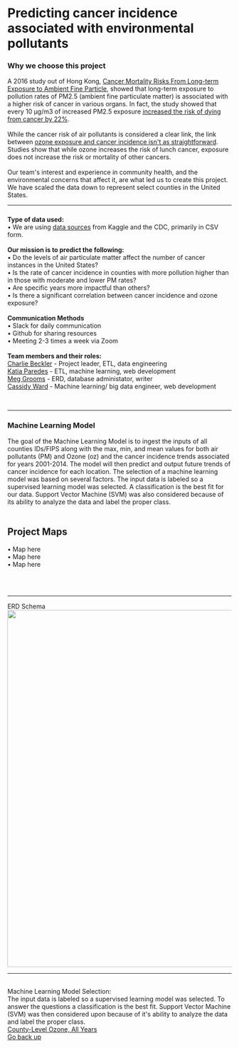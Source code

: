 # Predicting cancer incidence associated with environmental pollutants

  
 ### Why we choose this project

A 2016 study out of Hong Kong, <a href="https://aacrjournals.org/cebp/article/25/5/839/71066/Cancer-Mortality-Risks-from-Long-term-Exposure-to">Cancer Mortality Risks From Long-term Exposure to Ambient Fine Particle</a>,  showed that long-term exposure to pollution rates of PM2.5 (ambient fine particulate matter) is associated with a higher risk of cancer in various organs. In fact, the study showed that every 10 µg/m3 of increased PM2.5 exposure <a href="https://www.aacr.org/patients-caregivers/progress-against-cancer/air-pollution-associated-cancer/">increased the risk of dying from cancer by 22%</a>.
<BR><BR>
While the cancer risk of air pollutants is considered a clear link, the link between <a href="https://www.nature.com/articles/s41370-019-0135-4">ozone exposure and cancer incidence isn't as straightforward</a>. Studies show that while ozone increases the risk of lunch cancer, exposure does not increase the risk or mortality of other cancers. 
<BR><BR>
Our team's interest and experience in community health, and the environmental concerns that affect it, are what led us to create this project. We have scaled the data down to represent select counties in the United States.
<BR>
<HR>

<a name="backup">  

###  
  
<strong>Type of data used:</strong><BR>
  • We are using <a href="#sources"> data sources</a> from Kaggle and the CDC, primarily in CSV form.
<BR><BR>
 <Strong> Our mission is to predict the following:</strong> <br>
• Do the levels of air particulate matter affect the number of cancer instances in the United States?
<BR>
• Is the rate of cancer incidence in counties with more pollution higher than in those with moderate and lower PM rates?
<BR>
• Are specific years more impactful than others?
<BR>
• Is there a significant correlation between cancer incidence and ozone exposure?
<BR><BR>
<strong>Communication Methods</strong>
<BR>
• Slack for daily communication
<BR>
• Github for sharing resources
<BR>
• Meeting 2-3 times a week via Zoom  
<BR>
<strong> Team members and their roles:</strong><Br>
<a href="https://github.com/cbeckler/final_project/tree/cb_etl">Charlie Beckler</a> - Project leader, ETL, data engineering
<BR>
 <a href="https://github.com/cbeckler/final_project/tree/kp_etl">Katia Paredes</a> - ETL, machine learning, web development
<BR>
 <a href="https://github.com/cbeckler/final_project/tree/mg_SQL">Meg Grooms</a> - ERD, database administator, writer
<BR>
 <a href="https://github.com/cbeckler/final_project/tree/cw_mlm"> Cassidy Ward</a> - Machine learning/ big data engineer, web development

<BR>
<HR>

### Machine Learning Model 
The goal of the Machine Learning Model is to ingest the inputs of all counties IDs/FIPS along with the max, min, and mean values for both air pollutants (PM) and Ozone (oz) and the cancer incidence trends associated for years 2001-2014. The model will then predict and output future trends of cancer incidence for each location. The selection of a machine learning model was based on several factors. The input data is labeled so a supervised learning model was selected. A classification is the best fit for our data. Support Vector Machine (SVM) was also considered because of its ability to analyze the data and label the proper class.
<BR><BR>


## Project Maps

• Map here<BR>
• Map here<BR>
• Map here<BR>

<BR><BR>
<HR>
ERD Schema
<img width = 800 src="https://github.com/cbeckler/final_project/blob/mg_SQL/Database/ERD/model_dataset_erd.png">
  
  
  
  
  
----
<a name="sources">
<BR>
Machine Learning Model Selection:
<BR>
The input data is labeled so a supervised learning model was selected. To answer the questions a classification is the best fit. Support Vector Machine (SVM) was then considered upon because of it's ability to analyze the data and label the proper class. 
<BR>
 <a href="https://data.cdc.gov/Environmental-Health-Toxicology/Daily-County-Level-Ozone-Concentrations-2001-2016/kmf5-t9yc">County-Level Ozone, All Years</a>
<BR>
<a href="#backup"> Go back up</a>
